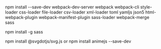 npm install --save-dev webpack-dev-server webpack webpack-cli style-loader css-loader file-loader csv-loader xml-loader toml yamljs json5 html-webpack-plugin webpack-manifest-plugin sass-loader webpack-merge sass

npm install -g sass

npm install @svgdotjs/svg.js
or
npm install animejs --save-dev

